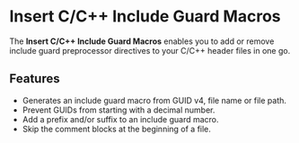 # Insert C/C++ Include Guard Macros

The **Insert C/C++ Include Guard Macros** enables you to add or remove include guard preprocessor directives to your C/C++ header files in one go.

## Features
* Generates an include guard macro from GUID v4, file name or file path.
* Prevent GUIDs from starting with a decimal number.
* Add a prefix and/or suffix to an include guard macro.
* Skip the comment blocks at the beginning of a file.

